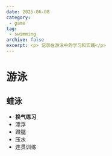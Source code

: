 ```yaml
---
date: 2025-06-08
category: 
 - game
tag:
 - swimming
archive: false
excerpt: <p> 记录在游泳中的学习和实践</p>
---
```

# 游泳
## 蛙泳
* **换气练习**
* 漂浮
* 蹬腿
* 压水
* 连贯训练